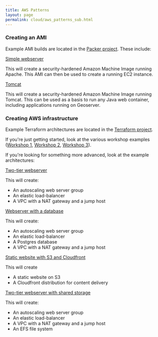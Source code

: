 ```yaml
---
title: AWS Patterns
layout: page
permalink: cloud/aws_patterns_sub.html
---
```


### Creating an AMI

Example AMI builds are located in the [Packer project](https://bitbucket.org/account/user/geoscienceaustralia/projects/PAC). These include:

[Simple webserver](https://bitbucket.org/geoscienceaustralia/simple-webserver)

This will create a security-hardened Amazon Machine Image running Apache. This AMI can then be used to create a running EC2 instance.
 
[Tomcat](https://bitbucket.org/geoscienceaustralia/tomcat-packer)

This will create a security-hardened Amazon Machine Image running Tomcat. This can be used as a basis to run any Java web container, including applications running on Geoserver.

### Creating AWS infrastructure

Example Terraform architectures are located in the [Terraform project](https://bitbucket.org/account/user/geoscienceaustralia/projects/TF).

If you're just getting started, look at the various workshop examples ([Workshop 1](https://bitbucket.org/geoscienceaustralia/workshop_ec2), [Workshop 2](https://bitbucket.org/geoscienceaustralia/workshop_ec2-userdata), [Workshop 3](https://bitbucket.org/geoscienceaustralia/workshop_asg)).

If you're looking for something more advanced, look at the example architectures:

[Two-tier webserver](https://bitbucket.org/geoscienceaustralia/two-tier-www)

This will create:

 * An autoscaling web server group
 * An elastic load-balancer
 * A VPC with a NAT gateway and a jump host

[Webserver with a database](https://bitbucket.org/geoscienceaustralia/three-tier-rds)

This will create:

 * An autoscaling web server group
 * An elastic load-balancer
 * A Postgres database
 * A VPC with a NAT gateway and a jump host

[Static website with S3 and Cloudfront](https://bitbucket.org/geoscienceaustralia/s3-cloudfront)

This will create

 * A static website on S3
 * A Cloudfront distribution for content delivery

[Two-tier webserver with shared storage](https://bitbucket.org/geoscienceaustralia/two-tier-efs)

This will create:

 * An autoscaling web server group
 * An elastic load-balancer
 * A VPC with a NAT gateway and a jump host
 * An EFS file system
